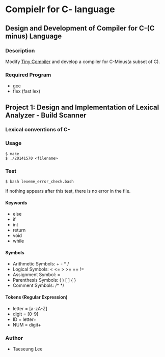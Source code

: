 # Compielr for C- language
## Design and Development of Compiler for C-(C minus) Language

### Description
Modify [Tiny Compiler](http://www.cs.sjsu.edu/faculty/louden/cmptext/) and develop a compiler for C-Minus(a subset of C).

### Required Program
* gcc
* flex (fast lex)

## Project 1: Design and Implementation of Lexical Analyzer - Build Scanner
### Lexical conventions of C-

### Usage
```
$ make
$ ./20141570 <filename>
```
### Test
```
$ bash lexeme_error_check.bash
```
If nothing appears after this test, there is no error in the file.

#### Keywords
 - else
 - if
 - int
 - return
 - void
 - while
#### Symbols
 - Arithmetic Symbols: \+ \- \* /
 - Logical Symbols: < <= \> \>= == \!=
 - Assignment Symbol: =
 - Parenthesis Symbols: ( ) [ ] { }
 - Comment Symbols: /* */
#### Tokens (Regular Expression)
 - letter = [a-zA-Z]
 - digit = [0-9]
 - ID = letter+
 - NUM = digit+

### Author
 * Taeseung Lee
